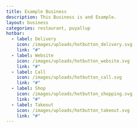 ```yaml
---
title: Example Business
description: This Business is and Example.
layout: business
categories: restaurant, puyallup
hotbar:
  - label: Delivery
    icon: /images/uploads/hotbutton_delivery.svg
    link: "#"
  - label: Website
    icon: /images/uploads/hotbutton_website.svg
    link: "#"
  - label: Call
    icon: /images/uploads/hotbutton_call.svg
    link: "#"
  - label: Shop
    icon: /images/uploads/hotbutton_shopping.svg
    link: "#"
  - label: Takeout
    icon: /images/uploads/hotbutton_takeout.svg
    link: "#"
---
```

